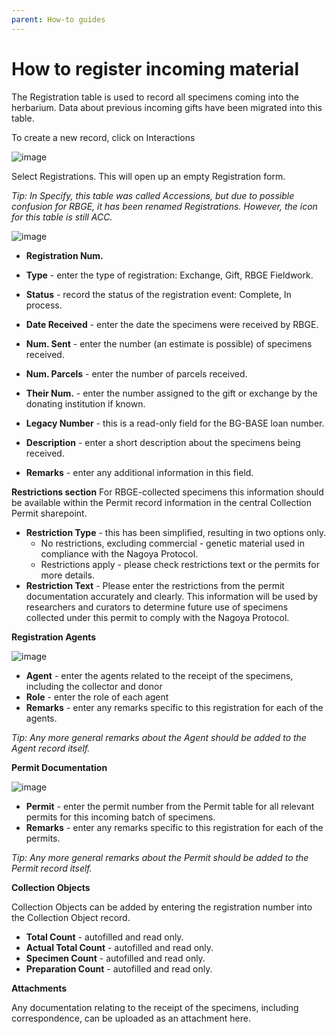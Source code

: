 ```yaml
---
parent: How-to guides
---
```


# How to register incoming material

The Registration table is used to record all specimens coming into the herbarium. Data about previous incoming gifts have been migrated into this table.

To create a new record, click on Interactions

![image](https://user-images.githubusercontent.com/6713716/197759661-5dc1dd4a-7438-4eac-899c-29901b2d0180.png)

Select Registrations. This will open up an empty Registration form.

_Tip: In Specify, this table was called Accessions, but due to possible confusion for RBGE, it has been renamed Registrations. However, the icon for this table is still ACC._

![image](https://user-images.githubusercontent.com/6713716/197759815-f1137723-cf1a-403c-904d-7bdc986a3a95.png)

- **Registration Num.**

- **Type** - enter the type of registration: Exchange, Gift, RBGE Fieldwork. 

- **Status** - record the status of the registration event: Complete, In process.

- **Date Received** - enter the date the specimens were received by RBGE.

- **Num. Sent** - enter the number (an estimate is possible) of specimens received.

- **Num. Parcels** - enter the number of parcels received.

- **Their Num.** - enter the number assigned to the gift or exchange by the donating institution if known.
- **Legacy Number** - this is a read-only field for the BG-BASE loan number.
- **Description** - enter a short description about the specimens being received.
- **Remarks** - enter any additional information in this field.

**Restrictions section**
For RBGE-collected specimens this information should be available within the Permit record information in the central Collection Permit sharepoint.

- **Restriction Type** - this has been simplified, resulting in two options only. 
  -  No restrictions, excluding commercial - genetic material used in compliance with the Nagoya Protocol.
  -  Restrictions apply - please check restrictions text or the permits for more details.
- **Restriction Text** - Please enter the restrictions from the permit documentation accurately and clearly. This information will be used by researchers and curators to determine future use of specimens collected under this permit to comply with the Nagoya Protocol.

**Registration Agents**

![image](https://user-images.githubusercontent.com/6713716/197975931-87b22c43-eb86-4457-a144-0ec14ce3b8a7.png)

- **Agent** - enter the agents related to the receipt of the specimens, including the collector and donor
- **Role** - enter the role of each agent
- **Remarks** - enter any remarks specific to this registration for each of the agents.

_Tip: Any more general remarks about the Agent should be added to the Agent record itself._

**Permit Documentation**

![image](https://user-images.githubusercontent.com/6713716/197978386-9935e9c9-dba3-49d6-9cf5-e40789d914f4.png)

- **Permit** - enter the permit number from the Permit table for all relevant permits for this incoming batch of specimens.
- **Remarks** - enter any remarks specific to this registration for each of the permits.

_Tip: Any more general remarks about the Permit should be added to the Permit record itself._

**Collection Objects**

Collection Objects can be added by entering the registration number into the Collection Object record.

- **Total Count** - autofilled and read only.
- **Actual Total Count** - autofilled and read only.
- **Specimen Count** - autofilled and read only.
- **Preparation Count** - autofilled and read only.

**Attachments**

Any documentation relating to the receipt of the specimens, including correspondence, can be uploaded as an attachment here.

